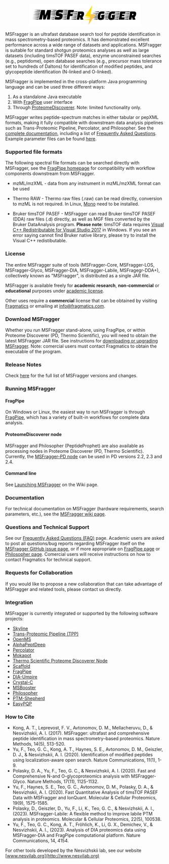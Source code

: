 <div align="center">
<img src="images/msfragger-logo.png" width="350px"/>
</div>

MSFragger is an ultrafast database search tool for peptide identification in mass spectrometry-based proteomics. It has demonstrated excellent performance across a wide range of datasets and applications. MSFragger is suitable for standard shotgun proteomics analyses as well as large datasets (including timsTOF PASEF data), enzyme unconstrained searches (e.g., peptidome), open database searches (e.g., precursor mass tolerance set to hundreds of Daltons) for identification of modified peptides, and glycopeptide identification (N-linked and O-linked).  

MSFragger is implemented in the cross-platform Java programming language and can be used three different ways:

1. As a standalone Java executable
2. With [FragPipe](https://fragpipe.nesvilab.org) user interface
3. Through [ProteomeDiscoverer](https://www.nesvilab.org/PD-Nodes/). Note: limited functionality only.

MSFragger writes peptide-spectrum matches in either tabular or pepXML formats, making it fully compatible with downstream data analysis pipelines such as Trans-Proteomic Pipeline, Percolator, and Philosopher.  See the [complete documentation](https://github.com/Nesvilab/MSFragger/wiki), including a list of [Frequently Asked Questions](https://github.com/Nesvilab/MSFragger/wiki/Frequently-Asked-Questions). Example parameter files can be found [here](https://github.com/Nesvilab/MSFragger/tree/master/parameter_files).

### Supported file formats
The following spectral file formats can be searched directly with MSFragger, see the [FragPipe homepage](https://fragpipe.nesvilab.org/) for compatibility with workflow components downstream from MSFragger.

* mzML/mzXML - data from any instrument in mzML/mzXML format can be used

* Thermo RAW - Thermo raw files (.raw) can be read directly, conversion to mzML is not required. In Linux, [Mono](https://www.mono-project.com/) need to be installed.

* Bruker timsTOF PASEF - MSFragger can read Bruker timsTOF PASEF (DDA) raw files (.d) directly, as well as MGF files converted by the Bruker DataAnalysis program. **Please note**: timsTOF data requires [Visual C++ Redistributable for Visual Studio 2017](https://aka.ms/vs/16/release/VC_redist.x64.exe) in Windows. If you see an error saying cannot find Bruker native library, please try to install the Visual C++ redistibutable.

### License
The entire MSFragger suite of tools (MSFragger-Core, MSFragger-LOS, MSFragger-Glyco, MSFragger-DIA, MSFragger-Labile, MSFragegr-DDA+), collectively known as "MSFragger", is distributed as a single JAR file. 

MSFragger is available freely for __academic research__, __non-commercial__ or __educational__ purposes under [academic license](https://msfragger.arsci.com/upgrader/MSFragger-LICENSE.pdf). 

Other uses require a __commercial__ license that can be obtained by visiting [Fragmatics](https://www.fragmatics.com) or emailing at info@fragmatics.com.

### Download MSFragger 
Whether you run MSFragger stand-alone, using FragPipe, or within Proteome Discoverer (PD, Thermo Scientific), you will need to obtain the latest MSFragger JAR file. See instructions for [downloading or upgrading MSFragger](https://github.com/Nesvilab/MSFragger/wiki/Preparing-MSFragger#Downloading-MSFragger). Note: comercial users must contact Fragmatics to obtain the executable of the program. 

### Release Notes
Check [here](CHANGELOG.md) for the full list of MSFragger versions and changes.

### Running MSFragger

#### FragPipe
On Windows or Linux, the easiest way to run MSFragger is through [FragPipe](https://fragpipe.nesvilab.org), which has a variety of built-in workflows for complete data analysis. 

#### ProteomeDiscoverer node
MSFragger and Philosopher (PeptideProphet) are also available as processing nodes in Proteome Discoverer (PD, Thermo Scientific). Currently, the [MSFragger-PD node](https://www.nesvilab.org/PD-Nodes/) can be used in PD versions 2.2, 2.3 and 2.4.

#### Command line
See [Launching MSFragger](https://github.com/Nesvilab/MSFragger/wiki/Launching-MSFragger) on the Wiki page.

### Documentation
For technical documentation on MSFragger (hardware requirements, search parameters, etc.), see the [MSFragger wiki page](https://github.com/Nesvilab/MSFragger/wiki).

### Questions and Technical Support
See our [Frequently Asked Questions (FAQ)](https://github.com/Nesvilab/MSFragger/wiki/Frequently-Asked-Questions) page.
Academic users are asked to post all questions/bug reports regarding MSFragger itself on the [MSFragger GitHub issue page](https://github.com/Nesvilab/MSFragger/issues), or if more appropriate on [FragPipe page](https://github.com/Nesvilab/FragPipe) or [Philosopher page](https://github.com/Nesvilab/philosopher). Comercial users will receive instructions on how to contact Fragmatics for technical support. 

### Requests for Collaboration
If you would like to propose a new collaboration that can take advantage of MSFragger and related tools, please contact us directly. 

### Integration
MSFragger is currently integrated or supported by the following software projects:
- [Skyline](https://skyline.ms/project/home/software/Skyline/begin.view)
- [Trans-Proteomic Pipeline (TPP)](http://tools.proteomecenter.org/wiki/index.php?title=Software:TPP)
- [OpenMS](https://openms.de/)
- [AlphaPeptDeep](https://github.com/MannLabs/alphapeptdeep)
- [Percolator](http://percolator.ms/)
- [Mokapot](https://github.com/wfondrie/mokapot)
- [Thermo Scientific Proteome Discoverer Node](https://www.nesvilab.org/PD-Nodes/)
- [Scaffold](https://support.proteomesoftware.com/hc/en-us/articles/360058590492-Running-MSFragger-through-Scaffold)
- [FragPipe](https://fragpipe.nesvilab.org/)
- [DIA-Umpire](https://diaumpire.nesvilab.org/)
- [Crystal-C](https://www.nesvilab.org/Crystal-C/)
- [MSBooster](https://github.com/Nesvilab/MSBooster)
- [Philosopher](https://philosopher.nesvilab.org/)
- [PTM-Shepherd](https://ptmshepherd.nesvilab.org/)
- [EasyPQP](https://github.com/Nesvilab/easypqp)


### How to Cite
- Kong, A. T., Leprevost, F. V., Avtonomov, D. M., Mellacheruvu, D., & Nesvizhskii, A. I. (2017). MSFragger: ultrafast and comprehensive peptide identification in mass spectrometry–based proteomics. Nature Methods, 14(5), 513-520.
- Yu, F., Teo, G. C., Kong, A. T., Haynes, S. E., Avtonomov, D. M., Geiszler, D. J., & Nesvizhskii, A. I. (2020). Identification of modified peptides using localization-aware open search. Nature Communications, 11(1), 1-9.
- Polasky, D. A., Yu, F., Teo, G. C., & Nesvizhskii, A. I. (2020). Fast and Comprehensive N-and O-glycoproteomics analysis with MSFragger-Glyco. Nature Methods, 17(11), 1125-1132.
- Yu, F., Haynes, S. E., Teo, G. C., Avtonomov, D. M., Polasky, D. A., & Nesvizhskii, A. I. (2020). Fast Quantitative Analysis of timsTOF PASEF Data with MSFragger and IonQuant. Molecular & Cellular Proteomics, 19(9), 1575-1585.
- Polasky, D., Geiszler, D., Yu, F., Li, K., Teo, G. C., & Nesvizhskii, A. I., (2023). MSFragger-Labile: A flexible method to improve labile PTM analysis in proteomics. Molecular & Cellular Proteomics, 22(5), 100538.
- Yu, F., Teo, G. C., Kong, A. T., Fröhlich, K., Li, G. X., Demichev, V., & Nesvizhskii, A. I., (2023). Analysis of DIA proteomics data using MSFragger-DIA and FragPipe computational platform. Nature Communications, 14, 4154.


For other tools developed by the Nesvizhskii lab, see our website [www.nesvilab.org](http://www.nesvilab.org)
